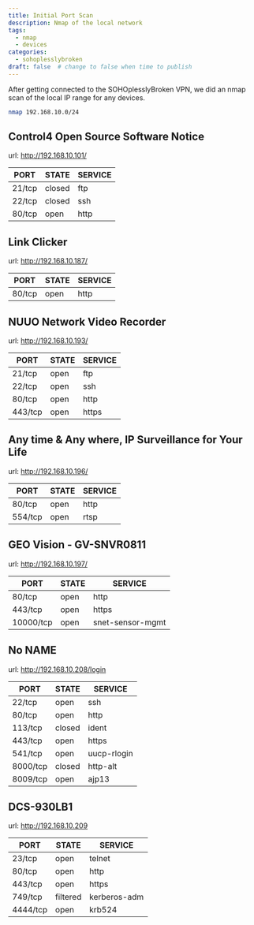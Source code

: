 ```yaml
---
title: Initial Port Scan
description: Nmap of the local network
tags:
  - nmap
  - devices
categories:
  - sohoplesslybroken
draft: false  # change to false when time to publish
---
```


After getting connected to the SOHOplesslyBroken VPN, we did an nmap scan of the local IP range for any devices.

```bash
nmap 192.168.10.0/24
```

## Control4 Open Source Software Notice

url: http://192.168.10.101/

PORT | STATE | SERVICE
--- | --- | ---
21/tcp | closed | ftp
22/tcp |closed | ssh
80/tcp | open | http


## Link Clicker

url: http://192.168.10.187/

PORT | STATE | SERVICE
--- | --- | ---
80/tcp | open | http


## NUUO Network Video Recorder

url: http://192.168.10.193/

PORT | STATE | SERVICE
--- | --- | ---
21/tcp | open | ftp
22/tcp | open | ssh
80/tcp | open | http
443/tcp | open | https


## Any time & Any where, IP Surveillance for Your Life

url: http://192.168.10.196/

PORT | STATE | SERVICE
--- | --- | ---
80/tcp | open | http
554/tcp | open | rtsp

## GEO Vision - GV-SNVR0811

url: http://192.168.10.197/

PORT | STATE | SERVICE
--- | --- | ---
80/tcp | open | http
443/tcp | open | https
10000/tcp | open | snet-sensor-mgmt


## No NAME

url: http://192.168.10.208/login

PORT | STATE | SERVICE
--- | --- | ---
22/tcp | open | ssh
80/tcp | open | http
113/tcp | closed | ident
443/tcp | open | https
541/tcp | open | uucp-rlogin
8000/tcp | closed | http-alt
8009/tcp | open | ajp13

## DCS-930LB1

url: http://192.168.10.209

PORT | STATE | SERVICE
--- | --- | ---
23/tcp | open | telnet
80/tcp | open | http
443/tcp | open | https
749/tcp | filtered | kerberos-adm
4444/tcp | open | krb524
